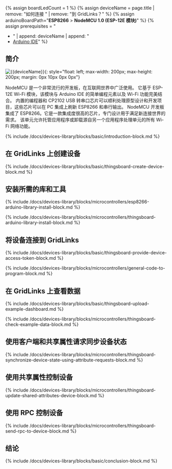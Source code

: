 {% assign boardLedCount = 1 %}
{% assign deviceName = page.title | remove: "如何连接 " | remove: "到 GridLinks？" %}
{% assign arduinoBoardPath="**ESP8266** > **NodeMCU 1.0 (ESP-12E 模块)**" %}
{% assign prerequisites = "
- " | append: deviceName | append: "
- [Arduino IDE](https://www.arduino.cc/en/software)"
 %}

## 简介

![{{deviceName}}](/images/devices-library/{{page.deviceImageFileName}}){: style="float: left; max-width: 200px; max-height: 200px; margin: 0px 10px 0px 0px"}

NodeMCU 是一个非常流行的开发板，在互联网世界中广泛使用。
它基于 ESP-12E Wi-Fi 模块，该模块与 Arduino IDE 的简单编程元素以及 Wi-Fi 功能完美结合。
内置的编程器和 CP2102 USB 转串口芯片可以顺利处理原型设计和开发项目，这些芯片可以在 PC 集成上刷新 ESP8266 和串行输出。
NodeMCU 开发板集成了 ESP8266。它是一款集成度很高的芯片，专门设计用于满足新连接世界的需求。
该单元允许托管应用程序或卸载源自另一个应用程序处理单元的所有 Wi-Fi 网络功能。

{% include /docs/devices-library/blocks/basic/introduction-block.md %}

## 在 GridLinks 上创建设备

{% include /docs/devices-library/blocks/basic/thingsboard-create-device-block.md %}

## 安装所需的库和工具

{% include /docs/devices-library/blocks/microcontrollers/esp8266-arduino-library-install-block.md %}

{% include /docs/devices-library/blocks/microcontrollers/thingsboard-arduino-library-install-block.md %}

## 将设备连接到 GridLinks

{% include /docs/devices-library/blocks/basic/thingsboard-provide-device-access-token-block.md %}

{% include /docs/devices-library/blocks/microcontrollers/general-code-to-program-block.md %}

## 在 GridLinks 上查看数据

{% include /docs/devices-library/blocks/basic/thingsboard-upload-example-dashboard.md %}

{% include /docs/devices-library/blocks/microcontrollers/thingsboard-check-example-data-block.md %}

## 使用客户端和共享属性请求同步设备状态

{% include /docs/devices-library/blocks/microcontrollers/thingsboard-synchronize-device-state-using-attribute-requests-block.md %}

## 使用共享属性控制设备

{% include /docs/devices-library/blocks/microcontrollers/thingsboard-update-shared-attributes-device-block.md %}

## 使用 RPC 控制设备

{% include /docs/devices-library/blocks/microcontrollers/thingsboard-send-rpc-to-device-block.md %}

## 结论
{% include /docs/devices-library/blocks/basic/conclusion-block.md %}